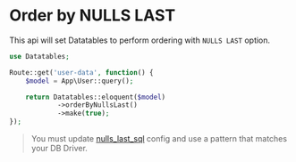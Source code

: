 # Order by NULLS LAST

This api will set Datatables to perform ordering with `NULLS LAST` option.

```php
use Datatables;

Route::get('user-data', function() {
	$model = App\User::query();

	return Datatables::eloquent($model)
			->orderByNullsLast()
			->make(true);
});
```

> You must update [nulls_last_sql](/docs/{{package}}/{{version}}/general-settings#nulls-last-sql) config and use a pattern that matches your DB Driver.
